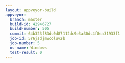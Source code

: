 ```yaml
---
layout: appveyor-build
appveyor:
  branch: master
  build-id: 42946727
  build-number: 505
  commit: 64b323f83dc0d87112dc9e3a30dc4f8ea31933f1
  job-id: 5r6jsdjmwcoluv2b
  job-number: 5
  os-name: Windows
  test-result: 0
---
```

